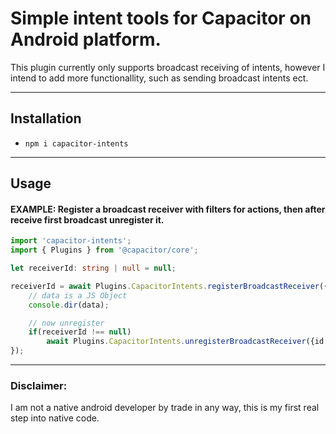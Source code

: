 # Simple intent tools for Capacitor on Android platform.
This plugin currently only supports broadcast receiving of intents, however I intend to add more functionallity, such as sending broadcast intents ect.

---

## Installation
* `npm i capacitor-intents`

---

## Usage

#### EXAMPLE: Register a broadcast receiver with filters for actions, then after receive first broadcast unregister it.
```ts
import 'capacitor-intents';
import { Plugins } from '@capacitor/core';

let receiverId: string | null = null;

receiverId = await Plugins.CapacitorIntents.registerBroadcastReceiver({filters: ['example.itmikes.action']}, async (data) => {
    // data is a JS Object
    console.dir(data);

    // now unregister
    if(receiverId !== null)
        await Plugins.CapacitorIntents.unregisterBroadcastReceiver({id: receiverId});
});
```

---

### Disclaimer:
I am not a native android developer by trade in any way, this is my first real step into native code.